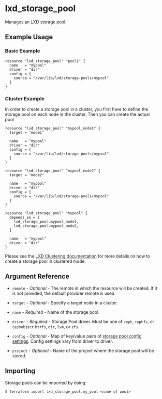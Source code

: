 # lxd_storage_pool

Manages an LXD storage pool.

## Example Usage

### Basic Example

```hcl
resource "lxd_storage_pool" "pool1" {
  name   = "mypool"
  driver = "dir"
  config = {
    source = "/var/lib/lxd/storage-pools/mypool"
  }
}
```

### Cluster Example

In order to create a storage pool in a cluster, you first have to define
the storage pool on each node in the cluster. Then you can create the
actual pool

```hcl
resource "lxd_storage_pool" "mypool_node1" {
  target = "node1"

  name   = "mypool"
  driver = "dir"
  config = {
    source = "/var/lib/lxd/storage-pools/mypool"
  }
}

resource "lxd_storage_pool" "mypool_node2" {
  target = "node2"

  name   = "mypool"
  driver = "dir"
  config = {
    source = "/var/lib/lxd/storage-pools/mypool"
  }
}

resource "lxd_storage_pool" "mypool" {
  depends_on = [
    lxd_storage_pool.mypool_node1,
    lxd_storage_pool.mypool_node2,
  ]

  name   = "mypool"
  driver = "dir"
}
```

Please see the [LXD Clustering documentation](https://documentation.ubuntu.com/lxd/en/latest/howto/cluster_config_storage/)
for more details on how to create a storage pool in clustered mode.

## Argument Reference

* `remote` - *Optional* - The remote in which the resource will be created. If
	it is not provided, the default provider remote is used.

* `target` - *Optional* - Specify a target node in a cluster.

* `name`   - *Required* - Name of the storage pool.

* `driver` - _Required_ - Storage Pool driver. Must be one of `ceph`, `cephfs`, or `cephobject`
  `btrfs`, `dir`, `lvm`, or `zfs`.

* `config` - *Optional* - Map of key/value pairs of
	[storage pool config settings](https://documentation.ubuntu.com/lxd/en/latest/reference/storage_drivers/).
	Config settings vary from driver to driver.

* `project` - *Optional* - Name of the project where the storage pool will be stored.

## Importing

Storage pools can be imported by doing:

```shell
$ terraform import lxd_storage_pool.my_pool <name of pool>
```
